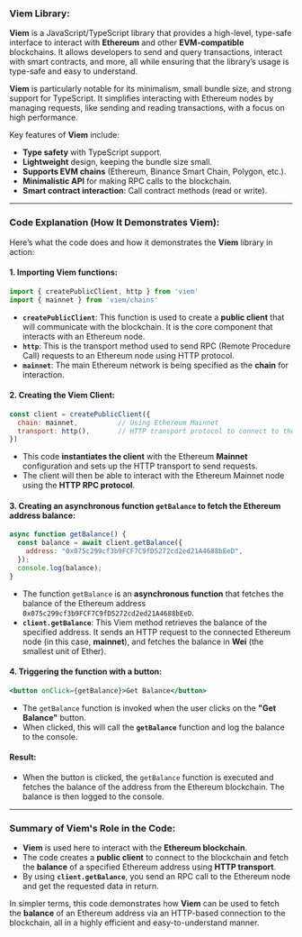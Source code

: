 ### **Viem Library**:
**Viem** is a JavaScript/TypeScript library that provides a high-level, type-safe interface to interact with **Ethereum** and other **EVM-compatible** blockchains. It allows developers to send and query transactions, interact with smart contracts, and more, all while ensuring that the library’s usage is type-safe and easy to understand.

**Viem** is particularly notable for its minimalism, small bundle size, and strong support for TypeScript. It simplifies interacting with Ethereum nodes by managing requests, like sending and reading transactions, with a focus on high performance.

Key features of **Viem** include:
- **Type safety** with TypeScript support.
- **Lightweight** design, keeping the bundle size small.
- **Supports EVM chains** (Ethereum, Binance Smart Chain, Polygon, etc.).
- **Minimalistic API** for making RPC calls to the blockchain.
- **Smart contract interaction**: Call contract methods (read or write).
  
---

### **Code Explanation** (How It Demonstrates Viem):

Here’s what the code does and how it demonstrates the **Viem** library in action:

#### **1. Importing Viem functions**:
```javascript
import { createPublicClient, http } from 'viem'
import { mainnet } from 'viem/chains'
```
- **`createPublicClient`**: This function is used to create a **public client** that will communicate with the blockchain. It is the core component that interacts with an Ethereum node.
- **`http`**: This is the transport method used to send RPC (Remote Procedure Call) requests to an Ethereum node using HTTP protocol.
- **`mainnet`**: The main Ethereum network is being specified as the **chain** for interaction.

#### **2. Creating the Viem Client**:
```javascript
const client = createPublicClient({
  chain: mainnet,          // Using Ethereum Mainnet
  transport: http(),       // HTTP transport protocol to connect to the Ethereum node
})
```
- This code **instantiates the client** with the Ethereum **Mainnet** configuration and sets up the HTTP transport to send requests.
- The client will then be able to interact with the Ethereum Mainnet node using the **HTTP RPC protocol**.

#### **3. Creating an asynchronous function `getBalance` to fetch the Ethereum address balance**:
```javascript
async function getBalance() {
  const balance = await client.getBalance({
    address: "0x075c299cf3b9FCF7C9fD5272cd2ed21A4688bEeD",
  });
  console.log(balance);
}
```
- The function `getBalance` is an **asynchronous function** that fetches the balance of the Ethereum address `0x075c299cf3b9FCF7C9fD5272cd2ed21A4688bEeD`.
- **`client.getBalance`**: This Viem method retrieves the balance of the specified address. It sends an HTTP request to the connected Ethereum node (in this case, **mainnet**), and fetches the balance in **Wei** (the smallest unit of Ether).

#### **4. Triggering the function** with a button:
```jsx
<button onClick={getBalance}>Get Balance</button>
```
- The `getBalance` function is invoked when the user clicks on the **"Get Balance"** button.
- When clicked, this will call the **`getBalance`** function and log the balance to the console.

#### **Result**:
- When the button is clicked, the `getBalance` function is executed and fetches the balance of the address from the Ethereum blockchain. The balance is then logged to the console.

---

### **Summary of Viem's Role in the Code**:
- **Viem** is used here to interact with the **Ethereum blockchain**.
- The code creates a **public client** to connect to the blockchain and fetch the **balance** of a specified Ethereum address using **HTTP transport**.
- By using **`client.getBalance`**, you send an RPC call to the Ethereum node and get the requested data in return.

In simpler terms, this code demonstrates how **Viem** can be used to fetch the **balance** of an Ethereum address via an HTTP-based connection to the blockchain, all in a highly efficient and easy-to-understand manner.